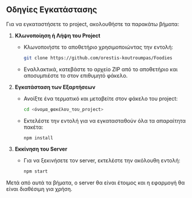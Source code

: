 ## Οδηγίες Εγκατάστασης

Για να εγκαταστήσετε το project, ακολουθήστε τα παρακάτω βήματα:

1. **Κλωνοποίηση ή Λήψη του Project**
   - Κλωνοποιήστε το αποθετήριο χρησιμοποιώντας την εντολή:
     ```sh
     git clone https://github.com/orestis-koutroumpas/Foodies
     ```
   - Εναλλακτικά, κατεβάστε το αρχείο ZIP από το αποθετήριο και αποσυμπιέστε το στον επιθυμητό φάκελο.

2. **Εγκατάσταση των Εξαρτήσεων**
   - Ανοίξτε ένα τερματικό και μεταβείτε στον φάκελο του project:
     ```sh
     cd <όνομα_φακέλου_του_project>
     ```
   - Εκτελέστε την εντολή για να εγκατασταθούν όλα τα απαραίτητα πακέτα:
     ```sh
     npm install
     ```

3. **Εκκίνηση του Server**
   - Για να ξεκινήσετε τον server, εκτελέστε την ακόλουθη εντολή:
     ```sh
     npm start
     ```

Μετά από αυτά τα βήματα, ο server θα είναι έτοιμος και η εφαρμογή θα είναι διαθέσιμη για χρήση.
